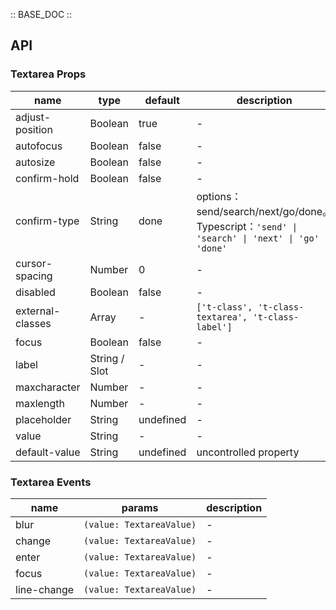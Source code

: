 :: BASE_DOC ::

## API

### Textarea Props

 name             | type          | default   | description                                                                                  | required 
------------------|---------------|-----------|----------------------------------------------------------------------------------------------|----------
 adjust-position  | Boolean       | true      | \-                                                                                           | N        
 autofocus        | Boolean       | false     | \-                                                                                           | N        
 autosize         | Boolean       | false     | \-                                                                                           | N        
 confirm-hold     | Boolean       | false     | \-                                                                                           | N        
 confirm-type     | String        | done      | options：send/search/next/go/done。Typescript：`'send' \| 'search' \| 'next' \| 'go' \| 'done'` | N        
 cursor-spacing   | Number        | 0         | \-                                                                                           | N        
 disabled         | Boolean       | false     | \-                                                                                           | N        
 external-classes | Array         | -         | `['t-class', 't-class-textarea', 't-class-label']`                                           | N        
 focus            | Boolean       | false     | \-                                                                                           | N        
 label            | String / Slot | -         | \-                                                                                           | N        
 maxcharacter     | Number        | -         | \-                                                                                           | N        
 maxlength        | Number        | -         | \-                                                                                           | N        
 placeholder      | String        | undefined | \-                                                                                           | N        
 value            | String        | -         | \-                                                                                           | N        
 default-value    | String        | undefined | uncontrolled property                                                                        | N        

### Textarea Events

 name        | params                   | description 
-------------|--------------------------|-------------
 blur        | `(value: TextareaValue)` | \-          
 change      | `(value: TextareaValue)` | \-          
 enter       | `(value: TextareaValue)` | \-          
 focus       | `(value: TextareaValue)` | \-          
 line-change | `(value: TextareaValue)` | \-          
